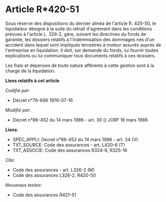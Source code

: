 # Article R*420-51

Sous réserve des dispositions du dernier alinéa de l'article R. 420-50, le liquidateur désigné à la suite du retrait
d'agrément dans les conditions prévues à l'article L. 326-2, gère, suivant les directives du fonds de garantie, les dossiers
relatifs à l'indemnisation des dommages nés d'un accident dans lequel sont impliqués terrestres à moteur assurés auprès de
l'entreprise en liquidation. Il doit, sur demande du fonds, lui fournir toutes explications ou lui communiquer tous documents
relatifs à ces dossiers.

Les frais et dépenses de toute nature afférents à cette gestion sont à la charge de la liquidation.

**Liens relatifs à cet article**

_Codifié par_:

  - Décret n°76-666 1976-07-16

_Modifié par_:

  - Décret n°86-452 du 14 mars 1986 - art. 30 () JORF 16 mars 1986

**Liens**:

  - SPEC_APPLI: Décret n°86-452 du 14 mars 1986 - art. 34 (V)
  - TXT_SOURCE: Code des assurances - art. L420-6 (T)
  - TXT_ASSOCIE: Code des assurances R324-6, R325-16

_Cite_:

  - Code des assurances - art. L326-2 (M)
  - Code des assurances L326-2, R420-50

_Nouveaux textes_:

  - Code des assurances R421-51
